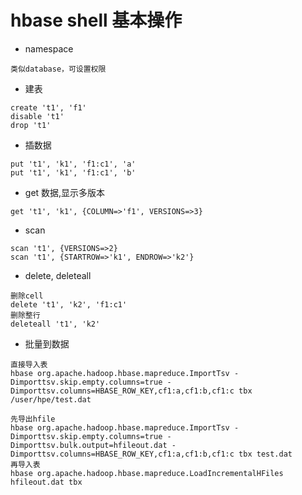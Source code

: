 # hbase shell 基本操作

* namespace
```
类似database，可设置权限
```
* 建表
```
create 't1', 'f1'
disable 't1'
drop 't1'

```
* 插数据
```
put 't1', 'k1', 'f1:c1', 'a'
put 't1', 'k1', 'f1:c1', 'b'
```

* get 数据,显示多版本
```
get 't1', 'k1', {COLUMN=>'f1', VERSIONS=>3}
```
* scan
```
scan 't1', {VERSIONS=>2}
scan 't1', {STARTROW=>'k1', ENDROW=>'k2'}

```

* delete, deleteall
```
删除cell
delete 't1', 'k2', 'f1:c1'
删除整行
deleteall 't1', 'k2'
```

* 批量到数据

```
直接导入表
hbase org.apache.hadoop.hbase.mapreduce.ImportTsv -Dimporttsv.skip.empty.columns=true -Dimporttsv.columns=HBASE_ROW_KEY,cf1:a,cf1:b,cf1:c tbx /user/hpe/test.dat
```
```
先导出hfile
hbase org.apache.hadoop.hbase.mapreduce.ImportTsv -Dimporttsv.skip.empty.columns=true -Dimporttsv.bulk.output=hfileout.dat -Dimporttsv.columns=HBASE_ROW_KEY,cf1:a,cf1:b,cf1:c tbx test.dat
再导入表
hbase org.apache.hadoop.hbase.mapreduce.LoadIncrementalHFiles hfileout.dat tbx
```

